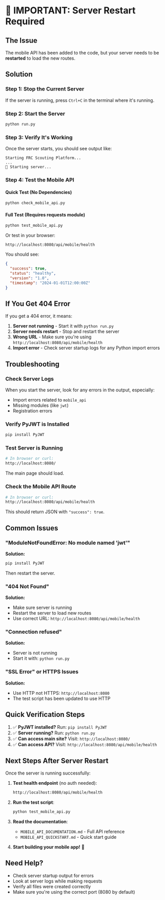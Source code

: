 # 🚨 IMPORTANT: Server Restart Required

## The Issue

The mobile API has been added to the code, but your server needs to be **restarted** to load the new routes.

## Solution

### Step 1: Stop the Current Server
If the server is running, press `Ctrl+C` in the terminal where it's running.

### Step 2: Start the Server
```bash
python run.py
```

### Step 3: Verify It's Working
Once the server starts, you should see output like:
```
Starting FRC Scouting Platform...
...
🚀 Starting server...
```

### Step 4: Test the Mobile API

#### Quick Test (No Dependencies)
```bash
python check_mobile_api.py
```

#### Full Test (Requires requests module)
```bash
python test_mobile_api.py
```

Or test in your browser:
```
http://localhost:8080/api/mobile/health
```

You should see:
```json
{
  "success": true,
  "status": "healthy",
  "version": "1.0",
  "timestamp": "2024-01-01T12:00:00Z"
}
```

## If You Get 404 Error

If you get a 404 error, it means:
1. **Server not running** - Start it with `python run.py`
2. **Server needs restart** - Stop and restart the server
3. **Wrong URL** - Make sure you're using `http://localhost:8080/api/mobile/health`
4. **Import error** - Check server startup logs for any Python import errors

## Troubleshooting

### Check Server Logs
When you start the server, look for any errors in the output, especially:
- Import errors related to `mobile_api`
- Missing modules (like `jwt`)
- Registration errors

### Verify PyJWT is Installed
```bash
pip install PyJWT
```

### Test Server is Running
```bash
# In browser or curl:
http://localhost:8080/
```

The main page should load.

### Check the Mobile API Route
```bash
# In browser or curl:
http://localhost:8080/api/mobile/health
```

This should return JSON with `"success": true`.

## Common Issues

### "ModuleNotFoundError: No module named 'jwt'"
**Solution:**
```bash
pip install PyJWT
```
Then restart the server.

### "404 Not Found"
**Solution:**
- Make sure server is running
- Restart the server to load new routes
- Use correct URL: `http://localhost:8080/api/mobile/health`

### "Connection refused"
**Solution:**
- Server is not running
- Start it with: `python run.py`

### "SSL Error" or HTTPS Issues
**Solution:**
- Use HTTP not HTTPS: `http://localhost:8080`
- The test script has been updated to use HTTP

## Quick Verification Steps

1. ✅ **PyJWT installed?** Run: `pip install PyJWT`
2. ✅ **Server running?** Run: `python run.py`
3. ✅ **Can access main site?** Visit: `http://localhost:8080/`
4. ✅ **Can access API?** Visit: `http://localhost:8080/api/mobile/health`

## Next Steps After Server Restart

Once the server is running successfully:

1. **Test health endpoint** (no auth needed):
   ```bash
   http://localhost:8080/api/mobile/health
   ```

2. **Run the test script**:
   ```bash
   python test_mobile_api.py
   ```

3. **Read the documentation**:
   - `MOBILE_API_DOCUMENTATION.md` - Full API reference
   - `MOBILE_API_QUICKSTART.md` - Quick start guide

4. **Start building your mobile app!** 🚀

## Need Help?

- Check server startup output for errors
- Look at server logs while making requests
- Verify all files were created correctly
- Make sure you're using the correct port (8080 by default)
